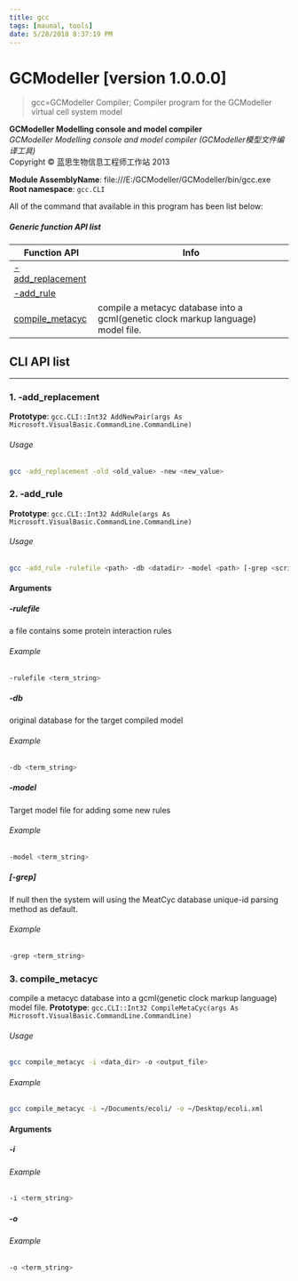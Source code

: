```yaml
---
title: gcc
tags: [maunal, tools]
date: 5/28/2018 8:37:19 PM
---
```

# GCModeller [version 1.0.0.0]
> gcc=GCModeller Compiler; Compiler program for the GCModeller virtual cell system model

<!--more-->

**GCModeller Modelling console and model compiler**<br/>
_GCModeller Modelling console and model compiler (GCModeller模型文件编译工具)_<br/>
Copyright © 蓝思生物信息工程师工作站 2013

**Module AssemblyName**: file:///E:/GCModeller/GCModeller/bin/gcc.exe<br/>
**Root namespace**: ``gcc.CLI``<br/>


All of the command that available in this program has been list below:

##### Generic function API list
|Function API|Info|
|------------|----|
|[-add_replacement](#-add_replacement)||
|[-add_rule](#-add_rule)||
|[compile_metacyc](#compile_metacyc)|compile a metacyc database into a gcml(genetic clock markup language) model file.|

## CLI API list
--------------------------
<h3 id="-add_replacement"> 1. -add_replacement</h3>


**Prototype**: ``gcc.CLI::Int32 AddNewPair(args As Microsoft.VisualBasic.CommandLine.CommandLine)``

###### Usage
```bash
gcc -add_replacement -old <old_value> -new <new_value>
```
<h3 id="-add_rule"> 2. -add_rule</h3>


**Prototype**: ``gcc.CLI::Int32 AddRule(args As Microsoft.VisualBasic.CommandLine.CommandLine)``

###### Usage
```bash
gcc -add_rule -rulefile <path> -db <datadir> -model <path> [-grep <scriptText>]
```


#### Arguments
##### -rulefile
a file contains some protein interaction rules

###### Example
```bash
-rulefile <term_string>
```
##### -db
original database for the target compiled model

###### Example
```bash
-db <term_string>
```
##### -model
Target model file for adding some new rules

###### Example
```bash
-model <term_string>
```
##### [-grep]
If null then the system will using the MeatCyc database unique-id parsing method as default.

###### Example
```bash
-grep <term_string>
```
<h3 id="compile_metacyc"> 3. compile_metacyc</h3>

compile a metacyc database into a gcml(genetic clock markup language) model file.
**Prototype**: ``gcc.CLI::Int32 CompileMetaCyc(args As Microsoft.VisualBasic.CommandLine.CommandLine)``

###### Usage
```bash
gcc compile_metacyc -i <data_dir> -o <output_file>
```
###### Example
```bash
gcc compile_metacyc -i ~/Documents/ecoli/ -o ~/Desktop/ecoli.xml
```


#### Arguments
##### -i


###### Example
```bash
-i <term_string>
```
##### -o


###### Example
```bash
-o <term_string>
```
